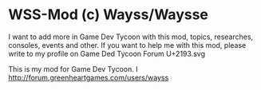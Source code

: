 WSS-Mod (c) Wayss/Waysse
=======
I want to add more in Game Dev Tycoon with this mod, topics, researches, consoles, events and other.
If you want to help me with this mod, please write to my profile on Game Ded Tycoon Forum U+2193.svg






























This is my mod for Game Dev Tycoon. I http://forum.greenheartgames.com/users/wayss
